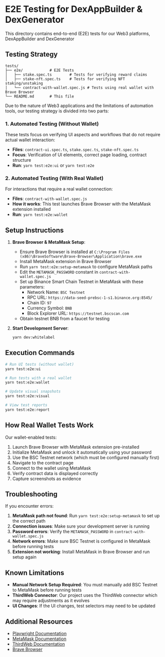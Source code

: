 # E2E Testing for DexAppBuilder & DexGenerator

This directory contains end-to-end (E2E) tests for our Web3 platforms, DexAppBuilder and DexGenerator

## Testing Strategy

```text
tests/
├── e2e/            # E2E Tests
│   ├── stake.spec.ts        # Tests for verifying reward claims
│   ├── stake-nft.spec.ts    # Tests for verifying NFT staking/unstaking
│   └── contract-with-wallet.spec.js # Tests using real wallet with Brave Browser
└── README.md       # This file
```

Due to the nature of Web3 applications and the limitations of automation tools, our testing strategy is divided into two parts:

### 1. Automated Testing (Without Wallet)

These tests focus on verifying UI aspects and workflows that do not require actual wallet interaction:

- **Files**: `contract-ui.spec.ts`, `stake.spec.ts`, `stake-nft.spec.ts`
- **Focus**: Verification of UI elements, correct page loading, contract structure
- **Run**: `yarn test:e2e:ui` or `yarn test:e2e`

### 2. Automated Testing (With Real Wallet)

For interactions that require a real wallet connection:

- **Files**: `contract-with-wallet.spec.js`
- **How it works**: This test launches Brave Browser with the MetaMask extension installed
- **Run**: `yarn test:e2e:wallet`

## Setup Instructions

1. **Brave Browser & MetaMask Setup**:
   - Ensure Brave Browser is installed at `C:\Program Files (x86)\BraveSoftware\Brave-Browser\Application\brave.exe`
   - Install MetaMask extension in Brave Browser
   - Run `yarn test:e2e:setup-metamask` to configure MetaMask paths
   - Edit the `METAMASK_PASSWORD` constant in `contract-with-wallet.spec.js` 
   - Set up Binance Smart Chain Testnet in MetaMask with these parameters:
     - Network Name: `BSC Testnet`
     - RPC URL: `https://data-seed-prebsc-1-s1.binance.org:8545/`
     - Chain ID: `97`
     - Currency Symbol: `BNB`
     - Block Explorer URL: `https://testnet.bscscan.com`
   - Obtain testnet BNB from a faucet for testing

2. **Start Development Server**:
   ```bash
   yarn dev:whitelabel
   ```

## Execution Commands

```bash
# Run UI tests (without wallet)
yarn test:e2e:ui

# Run tests with a real wallet
yarn test:e2e:wallet

# Update visual snapshots
yarn test:e2e:visual

# View test reports
yarn test:e2e:report
```

## How Real Wallet Tests Work

Our wallet-enabled tests:

1. Launch Brave Browser with MetaMask extension pre-installed
2. Initialize MetaMask and unlock it automatically using your password
3. Use the BSC Testnet network (which must be configured manually first)
4. Navigate to the contract page
5. Connect to the wallet using MetaMask
6. Verify contract data is displayed correctly
7. Capture screenshots as evidence

## Troubleshooting

If you encounter errors:

1. **MetaMask path not found**: Run `yarn test:e2e:setup-metamask` to set up the correct path
2. **Connection issues**: Make sure your development server is running
3. **Password errors**: Verify the `METAMASK_PASSWORD` in `contract-with-wallet.spec.js`
4. **Network errors**: Make sure BSC Testnet is configured in MetaMask before running tests
5. **Extension not working**: Install MetaMask in Brave Browser and run setup again

## Known Limitations

- **Manual Network Setup Required**: You must manually add BSC Testnet to MetaMask before running tests
- **ThirdWeb Connector**: Our project uses the ThirdWeb connector which may require adjustments as it evolves
- **UI Changes**: If the UI changes, test selectors may need to be updated

## Additional Resources

- [Playwright Documentation](https://playwright.dev/)
- [MetaMask Documentation](https://docs.metamask.io/)
- [ThirdWeb Documentation](https://portal.thirdweb.com/)
- [Brave Browser](https://brave.com/) 